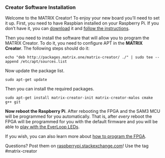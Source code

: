 ### Creator Software Installation

Welcome to the MATRIX Creator! To enjoy your new board you’ll need to set it up. First, you need to have Raspbian installed on your Raspberry Pi. If you don’t have it, you can [download](https://www.raspberrypi.org/downloads/raspbian/) it and [follow the instructions](https://www.raspberrypi.org/documentation/installation/installing-images/README.md).

Then you need to install the software that will allow you to program the MATRIX Creator. To do it, you need to configure APT in the **MATRIX Creator**. The following steps should do it:

    echo "deb http://packages.matrix.one/matrix-creator/ ./" | sudo tee --append /etc/apt/sources.list

Now update the package list.

    sudo apt-get update

Then you can install the required packages.

    sudo apt-get install matrix-creator-init matrix-creator-malos cmake g++ git

**Now reboot the Raspberry Pi**. After rebooting the FPGA and the SAM3 MCU will be programmed for you automatically.
That is, after *every* reboot the FPGA will be programmed for you with the default firmware and you will be able to [play with the EverLoop LEDs](/API/everloop).

If you wish, you can also learn more about [how to program the FPGA](/Hardware/fpga).

Questions? Post them on [raspberrypi.stackexchange.com](http://raspberrypi.stackexchange.com)! Use the tag #matrix-creator
